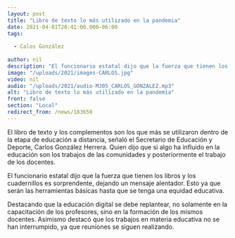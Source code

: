 ```yaml
---
layout: post
title: "Libro de texto lo más utilizado en la pandemia"
date: 2021-04-01T20:41:00.000-06:00
tags:
  
  - Calos González
  
author: nil
description: "El funcionario estatal dijo que la fuerza que tienen los libros y los cuadernillos es sorprendente, dejando un mensaje alentador."
image: "/uploads/2021/images-CARLOS.jpg"
video: nil
audio: "/uploads/2021/audio-MJ05_CARLOS_GONZALEZ.mp3"
alt: "Libro de texto lo más utilizado en la pandemia"
front: false
section: "Local"
redirect_from: /news/183650
---
```


El libro de texto y los complementos son los que más se utilizaron dentro de la etapa de educación a distancia, señaló el Secretario de Educación y Deporte, Carlos González Herrera. Quien dijo que si algo ha influido en la educación son los trabajos de las comunidades y posteriormente el trabajo de los docentes.

El funcionario estatal dijo que la fuerza que tienen los libros y los cuadernillos es sorprendente, dejando un mensaje alentador. Esto ya que serán las herramientas básicas hasta que se tenga una equidad educativa.

Destacando que la educación digital se debe replantear, no solamente en la capacitación de los profesores, sino en la formación de los mismos docentes. Asimismo destacó que los trabajos en materia educativa no se han interrumpido, ya que reuniones se siguen realizando.